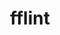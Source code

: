 ---
font:
  google: https://fonts.google.com/specimen/Bitter
  name: Bitter Bold Italic
git: https://github.com/FileFormatInfo/fflint
logohandle: fflint
sort: fflint
title: fflint
website: https://www.fflint.dev/
---